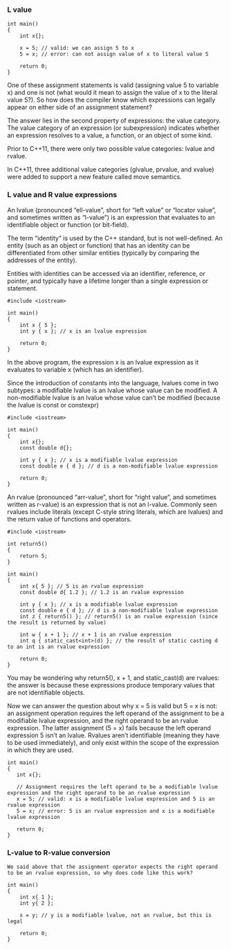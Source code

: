 ### L value

```
int main()
{
    int x{};

    x = 5; // valid: we can assign 5 to x
    5 = x; // error: can not assign value of x to literal value 5

    return 0;
}
```
One of these assignment statements is valid (assigning value 5 to variable x) and one is not (what would it mean to assign the value of x to the literal value 5?).
So how does the compiler know which expressions can legally appear on either side of an assignment statement?                        

The answer lies in the second property of expressions: the value category.
The value category of an expression (or subexpression) indicates whether an expression resolves to a value, a function, or an object of some kind.                  

Prior to C++11, there were only two possible value categories: lvalue and rvalue.                                  

In C++11, three additional value categories (glvalue, prvalue, and xvalue) were added to support a new feature called move semantics.                         

### L value and R value expressions 
An lvalue (pronounced “ell-value”, short for “left value” or “locator value”, and sometimes written as “l-value”)
is an expression that evaluates to an identifiable object or function (or bit-field).                                     

The term “identity” is used by the C++ standard, but is not well-defined.
An entity (such as an object or function) that has an identity can be differentiated from other similar entities (typically by comparing the addresses of the entity).                

Entities with identities can be accessed via an identifier, reference, or pointer, and typically have a lifetime longer than a single expression or statement.                       

```
#include <iostream>

int main()
{
    int x { 5 };
    int y { x }; // x is an lvalue expression

    return 0;
}
```
In the above program, the expression x is an lvalue expression as it evaluates to variable x (which has an identifier).

Since the introduction of constants into the language, lvalues come in two subtypes: a modifiable lvalue is an lvalue whose value can be modified.
A non-modifiable lvalue is an lvalue whose value can’t be modified (because the lvalue is const or constexpr)                                  
```
#include <iostream>

int main()
{
    int x{};
    const double d{};

    int y { x }; // x is a modifiable lvalue expression
    const double e { d }; // d is a non-modifiable lvalue expression

    return 0;
}
```
An rvalue (pronounced “arr-value”, short for “right value”, and sometimes written as r-value) is an expression that is not an l-value.
Commonly seen rvalues include literals (except C-style string literals, which are lvalues) and the return value of functions and operators.                       
```
#include <iostream>

int return5()
{
    return 5;
}

int main()
{
    int x{ 5 }; // 5 is an rvalue expression
    const double d{ 1.2 }; // 1.2 is an rvalue expression

    int y { x }; // x is a modifiable lvalue expression
    const double e { d }; // d is a non-modifiable lvalue expression
    int z { return5() }; // return5() is an rvalue expression (since the result is returned by value)

    int w { x + 1 }; // x + 1 is an rvalue expression
    int q { static_cast<int>(d) }; // the result of static casting d to an int is an rvalue expression

    return 0;
}
```
You may be wondering why return5(), x + 1, and static_cast<int>(d) are rvalues: the answer is because these expressions produce temporary values that are not 
  identifiable objects.

Now we can answer the question about why x = 5 is valid but 5 = x is not: an assignment operation requires the left operand of the assignment to be a modifiable lvalue expression,
  and the right operand to be an rvalue expression. The latter assignment (5 = x) fails because the left operand expression 5 isn’t an lvalue.
Rvalues aren’t identifiable (meaning they have to be used immediately), and only exist within the scope of the expression in which they are used.                
 ```
 int main()
{
    int x{};

    // Assignment requires the left operand to be a modifiable lvalue expression and the right operand to be an rvalue expression
    x = 5; // valid: x is a modifiable lvalue expression and 5 is an rvalue expression
    5 = x; // error: 5 is an rvalue expression and x is a modifiable lvalue expression

    return 0;
}
 ```
  ### L-value to R-value conversion
    We said above that the assignment operator expects the right operand to be an rvalue expression, so why does code like this work?
```
int main()
{
    int x{ 1 };
    int y{ 2 };

    x = y; // y is a modifiable lvalue, not an rvalue, but this is legal

    return 0;
}
```
